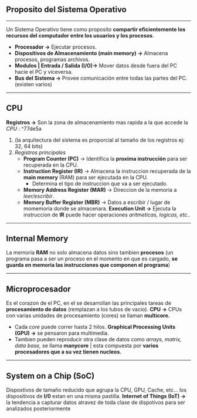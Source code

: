 ## Proposito del Sistema Operativo
---
Un Sistema Operativo tiene como proposito **compartir eficientemente los recursos del computador entre los usuarios y los procesos**.

- **Procesador ->** Ejecutar procesos.
- **Dispositivos de Almacenamiento (main memory) ->** Almacena procesos, programas archivos.
- **Modulos | Entrada / Salida (I/O)->** Mover datos desde fuera del PC hacie el PC y viceversa.
- **Bus del Sistema ->** Provee comunicación entre todas las partes del PC. (existen varios)
---
## CPU
**Registros ->** Son la zona de almacenamiento mas rapida a la que accede la *CPU* : ^77de5a
 1. (la arquitectura del sistema es proporcial al tamaño de los registros ej: 32, 64 bits)
 2. *Registros principales*
	 - **Program Counter (PC)** -> Identifica la **proxima instrucción** para ser recuperada en la CPU.
	 - **Instruction Register (IR)** -> Almacena la instruccion recuperada de la **main memory** (RAM) para ser ejecutada en la CPU.
		 - Determina el tipo de instruccion que va a ser ejecutado.
	 - **Memory Address Register (MAR)** -> Direccion de la memoria a *leer/escribir*.
	 - **Memory Buffer Register (MBR)** -> Datos a escribir / lugar de momemoria donde se almacenara. 
**Execution Unit ->** Ejecuta la instruccion de **IR** puede hacer operaciones *aritmeticas, logicas, etc..*

---
## Internal Memory
La memoria **RAM** no solo almacena datos sino tambien **procesos** (un programa pasa a ser un proceso en el momento en que es cargado, **se guarda en memoria las instrucciones que componen el programa**) 

---
## Microprocesador
Es el corazon de el PC, en el se desarrollan las principales tareas de **procesamiento de datos** (remplazan a los tubos de vacio).
**CPU ->** CPUs con varias unidades de procesamiento (cores) se llaman **multicore.** 
- Cada *core* puede correr hasta 2 hilos. 
**Graphical Processing Units (GPU) ->** se pensaron para multimedia.
- Tambien pueden reproducir otra clase de datos como *arrays, matrix, data base,* se llama **manycore** | esta compuesta por **varios procesadores que a su vez tienen nucleos.**
---
## System on a Chip (SoC)
Dispostivos de tamaño reducido que agrupa la CPU, GPU, Cache, etc... los dispositivos de **I/0** estan en una misma pastilla. 
**Internet of Things (IoT) ->** la tendencia a capturar datos atravez de toda clase de dispotivos para ser analizados posteriormente
